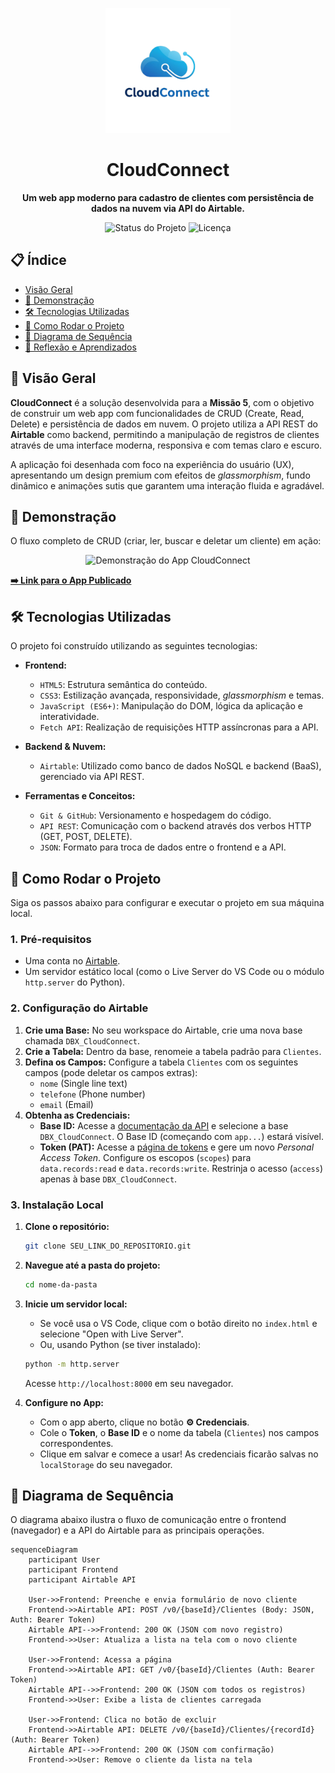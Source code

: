 <p align="center">
  <img src="logo.png" alt="CloudConnect Logo" width="200"/>
</p>

<h1 align="center">CloudConnect</h1>

<p align="center">
  <strong>Um web app moderno para cadastro de clientes com persistência de dados na nuvem via API do Airtable.</strong>
</p>

<p align="center">
  <img src="https://img.shields.io/badge/status-concluído-green?style=for-the-badge" alt="Status do Projeto">
  <img src="https://img.shields.io/badge/licença-MIT-blue?style=for-the-badge" alt="Licença">
</p>

## 📋 Índice

- [Visão Geral](#-visão-geral)
- [🎥 Demonstração](#-demonstração)
- [🛠️ Tecnologias Utilizadas](#-tecnologias-utilizadas)
- [🚀 Como Rodar o Projeto](#-como-rodar-o-projeto)
- [🔗 Diagrama de Sequência](#-diagrama-de-sequência)
- [🧠 Reflexão e Aprendizados](#-reflexão-e-aprendizados)

## 📌 Visão Geral

**CloudConnect** é a solução desenvolvida para a **Missão 5**, com o objetivo de construir um web app com funcionalidades de CRUD (Create, Read, Delete) e persistência de dados em nuvem. O projeto utiliza a API REST do **Airtable** como backend, permitindo a manipulação de registros de clientes através de uma interface moderna, responsiva e com temas claro e escuro.

A aplicação foi desenhada com foco na experiência do usuário (UX), apresentando um design premium com efeitos de _glassmorphism_, fundo dinâmico e animações sutis que garantem uma interação fluida e agradável.

## 🎥 Demonstração

O fluxo completo de CRUD (criar, ler, buscar e deletar um cliente) em ação:

<p align="center">
  <img src="demo.gif" alt="Demonstração do App CloudConnect" width="800"/>
</p>

**[➡️ Link para o App Publicado](SEU_LINK_AQUI)**

## 🛠️ Tecnologias Utilizadas

O projeto foi construído utilizando as seguintes tecnologias:

-   **Frontend:**
    -   `HTML5`: Estrutura semântica do conteúdo.
    -   `CSS3`: Estilização avançada, responsividade, _glassmorphism_ e temas.
    -   `JavaScript (ES6+)`: Manipulação do DOM, lógica da aplicação e interatividade.
    -   `Fetch API`: Realização de requisições HTTP assíncronas para a API.

-   **Backend & Nuvem:**
    -   `Airtable`: Utilizado como banco de dados NoSQL e backend (BaaS), gerenciado via API REST.

-   **Ferramentas e Conceitos:**
    -   `Git & GitHub`: Versionamento e hospedagem do código.
    -   `API REST`: Comunicação com o backend através dos verbos HTTP (GET, POST, DELETE).
    -   `JSON`: Formato para troca de dados entre o frontend e a API.

## 🚀 Como Rodar o Projeto

Siga os passos abaixo para configurar e executar o projeto em sua máquina local.

### **1. Pré-requisitos**

-   Uma conta no [Airtable](https://airtable.com/).
-   Um servidor estático local (como o Live Server do VS Code ou o módulo `http.server` do Python).

### **2. Configuração do Airtable**

1.  **Crie uma Base:** No seu workspace do Airtable, crie uma nova base chamada `DBX_CloudConnect`.
2.  **Crie a Tabela:** Dentro da base, renomeie a tabela padrão para `Clientes`.
3.  **Defina os Campos:** Configure a tabela `Clientes` com os seguintes campos (pode deletar os campos extras):
    -   `nome` (Single line text)
    -   `telefone` (Phone number)
    -   `email` (Email)
4.  **Obtenha as Credenciais:**
    -   **Base ID:** Acesse a [documentação da API](https://airtable.com/developers/web/api/introduction) e selecione a base `DBX_CloudConnect`. O Base ID (começando com `app...`) estará visível.
    -   **Token (PAT):** Acesse a [página de tokens](https://airtable.com/create/tokens) e gere um novo _Personal Access Token_. Configure os escopos (`scopes`) para `data.records:read` e `data.records:write`. Restrinja o acesso (`access`) apenas à base `DBX_CloudConnect`.

### **3. Instalação Local**

1.  **Clone o repositório:**
    ```bash
    git clone SEU_LINK_DO_REPOSITORIO.git
    ```
2.  **Navegue até a pasta do projeto:**
    ```bash
    cd nome-da-pasta
    ```
3.  **Inicie um servidor local:**
    -   Se você usa o VS Code, clique com o botão direito no `index.html` e selecione "Open with Live Server".
    -   Ou, usando Python (se tiver instalado):
    ```bash
    python -m http.server
    ```
    Acesse `http://localhost:8000` em seu navegador.

4.  **Configure no App:**
    -   Com o app aberto, clique no botão **⚙️ Credenciais**.
    -   Cole o **Token**, o **Base ID** e o nome da tabela (`Clientes`) nos campos correspondentes.
    -   Clique em salvar e comece a usar! As credenciais ficarão salvas no `localStorage` do seu navegador.

## 🔗 Diagrama de Sequência

O diagrama abaixo ilustra o fluxo de comunicação entre o frontend (navegador) e a API do Airtable para as principais operações.

```mermaid
sequenceDiagram
    participant User
    participant Frontend
    participant Airtable API

    User->>Frontend: Preenche e envia formulário de novo cliente
    Frontend->>Airtable API: POST /v0/{baseId}/Clientes (Body: JSON, Auth: Bearer Token)
    Airtable API-->>Frontend: 200 OK (JSON com novo registro)
    Frontend->>User: Atualiza a lista na tela com o novo cliente

    User->>Frontend: Acessa a página
    Frontend->>Airtable API: GET /v0/{baseId}/Clientes (Auth: Bearer Token)
    Airtable API-->>Frontend: 200 OK (JSON com todos os registros)
    Frontend->>User: Exibe a lista de clientes carregada

    User->>Frontend: Clica no botão de excluir
    Frontend->>Airtable API: DELETE /v0/{baseId}/Clientes/{recordId} (Auth: Bearer Token)
    Airtable API-->>Frontend: 200 OK (JSON com confirmação)
    Frontend->>User: Remove o cliente da lista na tela

